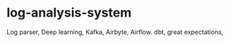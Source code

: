 # log-analysis-system
Log parser, Deep learning, Kafka, Airbyte, Airflow. dbt, great expectations, 
